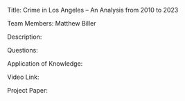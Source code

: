 Title: Crime in Los Angeles – An Analysis from 2010 to 2023

Team Members: Matthew Biller

Description:

Questions:

Application of Knowledge:

Video Link:

Project Paper:
